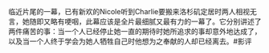 临近片尾的一幕，已有新欢的Nicole听到Charlie要搬来洛杉矶定居时两人相视无言，她随即又略有哽咽，此幕应该是全片最细腻又最有力的一幕了。它分别讲述了两件痛苦的事：当一个人已经停止她一直的期待时她所追求的事却意外地达成了，以及当一个人终于学会为她人牺牲自己时他想为之奉献的人却已经离去。#影评

